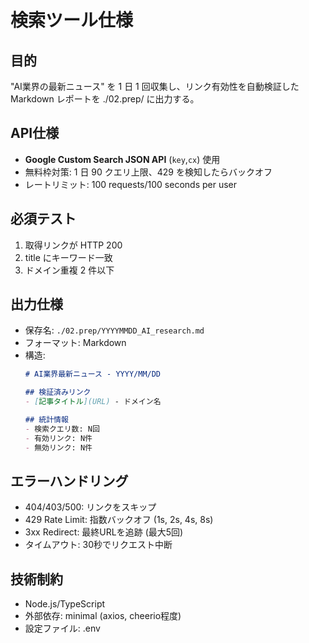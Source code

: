 # 検索ツール仕様

## 目的
"AI業界の最新ニュース" を 1 日 1 回収集し、リンク有効性を自動検証した Markdown レポートを ./02.prep/ に出力する。

## API仕様
- **Google Custom Search JSON API** (`key`,`cx`) 使用
- 無料枠対策: 1 日 90 クエリ上限、429 を検知したらバックオフ
- レートリミット: 100 requests/100 seconds per user

## 必須テスト
1. 取得リンクが HTTP 200
2. title にキーワード一致
3. ドメイン重複 2 件以下

## 出力仕様
- 保存名: `./02.prep/YYYYMMDD_AI_research.md`
- フォーマット: Markdown
- 構造:
  ```markdown
  # AI業界最新ニュース - YYYY/MM/DD
  
  ## 検証済みリンク
  - [記事タイトル](URL) - ドメイン名
  
  ## 統計情報
  - 検索クエリ数: N回
  - 有効リンク: N件
  - 無効リンク: N件
  ```

## エラーハンドリング
- 404/403/500: リンクをスキップ
- 429 Rate Limit: 指数バックオフ (1s, 2s, 4s, 8s)
- 3xx Redirect: 最終URLを追跡 (最大5回)
- タイムアウト: 30秒でリクエスト中断

## 技術制約
- Node.js/TypeScript
- 外部依存: minimal (axios, cheerio程度)
- 設定ファイル: .env